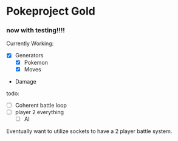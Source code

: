 # Pokeproject Gold
### now with testing!!!!

Currently Working:
- [x] Generators
  - [x] Pokemon
  - [x] Moves
- Damage


todo:
- [ ] Coherent battle loop
- [ ] player 2 everything
  - [ ] AI

Eventually want to utilize sockets to have a 2 player battle system.
